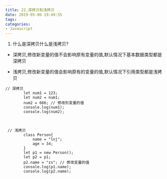 ```yaml
---
title: 22.深拷贝和浅拷贝
date: 2019-05-06 19:49:55
tags:
categories: 
- Javascript
---
```

1. 什么是深拷贝什么是浅拷贝?
- 深拷贝,修改新变量的值不会影响原有变量的值,默认情况下基本数据类型都是深拷贝

- 浅拷贝,修改新变量的值会影响原有的变量的值,默认情况下引用类型都是浅拷贝

  
```
// 深拷贝
        let num1 = 123;
        let num2 = num1;
        num2 = 666; // 修改形变量的值
        console.log(num1);
        console.log(num2);
     


 // 浅拷贝
        class Person{
            name = "lnj";
            age = 34;
        }
        let p1 = new Person();
        let p2 = p1;
        p2.name = "zs"; // 修改变量的值
        console.log(p1.name);
        console.log(p2.name);
```
